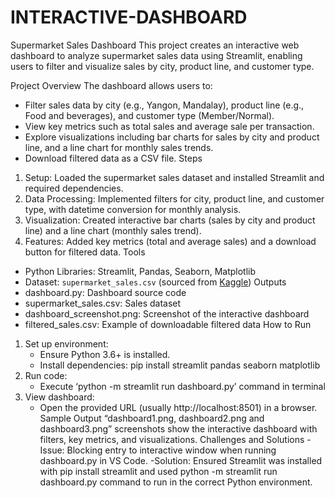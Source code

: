 # INTERACTIVE-DASHBOARD

Supermarket Sales Dashboard
This project creates an interactive web dashboard to analyze supermarket sales data using Streamlit, enabling users to filter and visualize sales by city, product line, and customer type.

Project Overview
The dashboard allows users to:
- Filter sales data by city (e.g., Yangon, Mandalay), product line (e.g., Food and beverages), and customer type (Member/Normal).
- View key metrics such as total sales and average sale per transaction.
- Explore visualizations including bar charts for sales by city and product line, and a line chart for monthly sales trends.
- Download filtered data as a CSV file.
Steps
1. Setup: Loaded the supermarket sales dataset and installed Streamlit and required dependencies.
2. Data Processing: Implemented filters for city, product line, and customer type, with datetime conversion for monthly analysis.
3. Visualization: Created interactive bar charts (sales by city and product line) and a line chart (monthly sales trend).
4. Features: Added key metrics (total and average sales) and a download button for filtered data.
Tools
- Python Libraries: Streamlit, Pandas, Seaborn, Matplotlib
- Dataset: `supermarket_sales.csv` (sourced from [Kaggle](https://www.kaggle.com/datasets/aungpyaeap/supermarket-sales))
Outputs
- dashboard.py: Dashboard source code
- supermarket_sales.csv: Sales dataset
- dashboard_screenshot.png: Screenshot of the interactive dashboard
- filtered_sales.csv: Example of downloadable filtered data
How to Run
1. Set up environment:
   - Ensure Python 3.6+ is installed.
   - Install dependencies: pip install streamlit pandas seaborn matplotlib
2. Run code: 
   - Execute ‘python -m streamlit run dashboard.py’ command in terminal
3. View dashboard: 
   - Open the provided URL (usually http://localhost:8501) in a browser.
Sample Output
“dashboard1.png, dashboard2.png and dashboard3.png” screenshots show the interactive dashboard with filters, key metrics, and visualizations.
Challenges and Solutions
-Issue: Blocking entry to interactive window when running dashboard.py in VS Code. 
-Solution: Ensured Streamlit was installed with pip install streamlit and used python -m streamlit run dashboard.py command to run in the correct Python environment.
